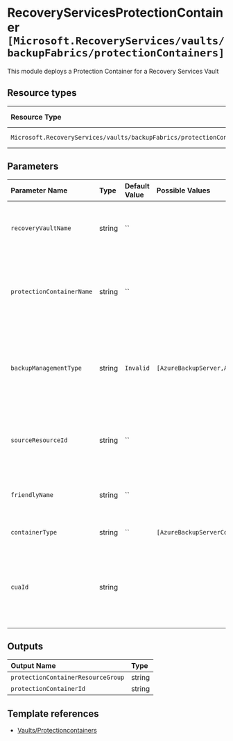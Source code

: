 # RecoveryServicesProtectionContainer `[Microsoft.RecoveryServices/vaults/backupFabrics/protectionContainers]`

This module deploys a Protection Container for a Recovery Services Vault

## Resource types

| Resource Type | Api Version |
| :-- | :-- |
| `Microsoft.RecoveryServices/vaults/backupFabrics/protectionContainers` | 2021-08-01 |

## Parameters

| Parameter Name | Type | Default Value | Possible Values | Description |
| :-- | :-- | :-- | :-- | :-- |
| `recoveryVaultName` | string | `` |  | Required. Name of the Azure Recovery Service Vault |
| `protectionContainerName` | string | `` |  | Required. Name of the Azure Recovery Service Vault Protection Container |
| `backupManagementType` | string | `Invalid` | `[AzureBackupServer,AzureIaasVM,AzureSql,AzureStorage,AzureWorkload,DPM,DefaultBackup,Invalid,MAB]` |  Optional. Backup management type to execute the current Protection Container job. |
| `sourceResourceId` | string | `` |  | Optional. Resource Id of the target resource for the Protection Container |
| `friendlyName` | string | `` |  | Optional. Friendly name of the Protection Container |
| `containerType` | string | `` | `[AzureBackupServerContainer,AzureSqlContainer,GenericContainer,Microsoft.ClassicCompute/virtualMachines,Microsoft.Compute/virtualMachines,SQLAGWorkLoadContainer,StorageContainer,VMAppContainer,Windows]` | Optional. Type of the container |
| `cuaId` | string |  |  | Optional. Customer Usage Attribution id (GUID). This GUID must be previously registered |

## Outputs

| Output Name | Type |
| :-- | :-- |
| `protectionContainerResourceGroup` | string |
| `protectionContainerId` | string |

## Template references

- [Vaults/Protectioncontainers](https://docs.microsoft.com/en-us/azure/templates/microsoft.recoveryservices/2021-08-01/vaults/backupfabrics/protectioncontainers?tabs=bicep)
